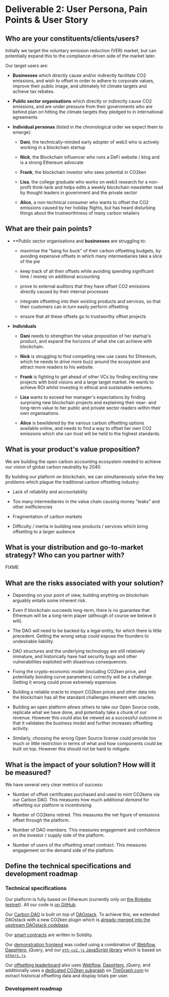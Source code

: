 # Deliverable 2: User Persona, Pain Points & User Story

## Who are your constituents/clients/users?

Initially we target the voluntary emission reduction (VER) market, but
can potentially expand this to the compliance-driven side of the market
later.

Our target users are:

- **Businesses** which directly cause and/or indirectly facilitate CO2
  emissions, and wish to offset in order to adhere to corporate values,
  improve their public image, and ultimately hit climate targets and
  achieve tax rebates.

- **Public sector organisations** which directly or indirectly cause
  CO2 emissions, and are under pressure from their governments who are
  behind plan on hitting the climate targets they pledged to in
  international agreements

- **Individual personas** (listed in the chronological order we expect
  them to emerge):

  - **Dani**, the technically-minded early adopter of web3 who is
    actively working in a blockchain startup

  - **Nick**, the Blockchain influencer who runs a DeFi website / blog
    and is a strong Ethereum advocate

  - **Frank**, the blockchain investor who sees potential in CO2ken

  - **Lisa**, the college graduate who works on web3 research for a
    non-profit think-tank and helps edits a weekly blockchain
    newsletter read by thought leaders in government and the private
    sector

  - **Alice**, a non-technical consumer who wants to offset the CO2
    emissions caused by her holiday flights, but has heard disturbing
    things about the trustworthiness of many carbon retailers

## What are their pain points?

- **Public sector organisations and **businesses** are struggling to:

  - maximise the "bang for buck" of their carbon offsetting budgets,
    by avoiding expensive offsets in which many intermediaries take
    a slice of the pie

  - keep track of all their offsets while avoiding spending
    significant time / money on additional accounting

  - prove to external auditors that they have offset CO2 emissions
    directly caused by their internal processes

  - integrate offsetting into their existing products and services,
    so that their customers can in turn easily perform offsetting

  - ensure that all these offsets go to trustworthy offset projects

- **Individuals**

  - **Dani** needs to strengthen the value proposition of her
    startup's product, and expand the horizons of what she can achieve
    with blockchain.

  - **Nick** is struggling to find compelling new use cases for
    Ethereum, which he needs to drive more buzz around the ecosystem
    and attract more readers to his website.

  - **Frank** is fighting to get ahead of other VCs by finding
    exciting new projects with bold visions and a large target market.
    He wants to achieve ROI whilst investing in ethical and
    sustainable ventures.

  - **Lisa** wants to exceed her manager's expectations by finding
    surprising new blockchain projects and explaining their near- and
    long-term value to her public and private sector readers within
    their own organisations.

  - **Alice** is bewildered by the various carbon offsetting options
    available online, and needs to find a way to offset her own CO2
    emissions which she can trust will be held to the highest
    standards.

## What is your product's value proposition?

We are building the open carbon accounting ecosystem needed to achieve
our vision of global carbon neutrality by 2040.

By building our platform on blockchain, we can simultaneously solve the
key problems which plague the traditional carbon offsetting industry:

- Lack of reliability and accountability

- Too many intermediaries in the value chain causing money "leaks" and
  other inefficiencies

- Fragmentation of carbon markets

- Difficulty / inertia in building new products / services which bring
  offsetting to a larger audience

## What is your distribution and go-to-market strategy? Who can you partner with?

FIXME

## What are the risks associated with your solution?

- Depending on your point of view, building anything on blockchain
  arguably entails some inherent risk.

- Even if blockchain succeeds long-term, there is no guarantee that
  Ethereum will be a long-term player (although of course we believe
  it will).

- The DAO will need to be backed by a legal entity, for which there is
  little precedent.  Getting the wrong setup could expose the founders
  to undesirable liability.

- DAO structures and the underlying technology are still relatively
  immature, and historically have had security bugs and other
  vulnerabilities exploited with disastrous consequences.

- Fixing the crypto-economic model (including CO2ken price, and
  potentially bonding curve parameters) correctly will be a challenge.
  Getting it wrong could prove extremely expensive.

- Building a reliable oracle to import CO2ken prices and other data
  into the blockchain has all the standard challenges inherent with
  oracles.

- Building an open platform allows others to take our Open Source
  code, replicate what we have done, and potentially take a chunk of
  our revenue.  However this could also be viewed as a successful
  outcome in that it validates the business model and further
  increases offsetting activity.

- Similarly, choosing the wrong Open Source license could provide too
  much or little restriction in terms of what and how components could
  be built on top.  However this should not be hard to mitigate.

## What is the impact of your solution? How will it be measured?

We have several very clear metrics of success:

- Number of offset certificates purchased and used to mint CO2kens
  via our Carbon DAO.  This measures how much additional *demand*
  for offsetting our platform is incentivising.

- Number of CO2kens retired.  This measures the net figure of emissions
  offset through the platform.

- Number of DAO members.  This measures engagement and confidence on
  the investor / supply side of the platform.

- Number of users of the offsetting smart contract.  This measures
  engagement on the demand side of the platform.

## Define the technical specifications and development roadmap

### Technical specifications

Our platform is fully based on Ethereum (currently only on [the
Rinkeby testnet](https://rinkeby.etherscan.io/)).  All our code is [on
GitHub](https://github.com/CO2ken/).

Our [Carbon DAO](http://dao.co2ken.io/) is built on top of
[DAOstack](https://daostack.io/).  To achieve this, we extended
DAOstack with a new CO2ken plugin which is [already merged into the
upstream DAOstack
codebase](https://github.com/daostack/alchemy/pull/1547).

Our [smart
contracts](https://github.com/CO2ken/CO2ken/tree/master/Contracts) are
written in Solidity.

Our [demonstration frontend](https://www.co2ken.io/) was coded using a
combination of [Webflow](https://webflow.com/),
[DappHero](https://www.dapphero.io/), jQuery, and our [`eth-co2.js`
JavaScript library](https://www.npmjs.com/package/eth-co2) which is
based on [`ethers.js`](https://docs.ethers.io/ethers.js/html/).

Our [offsetting leaderboard](https://www.co2ken.io/leaderboard) also
uses [Webflow](https://webflow.com/),
[DappHero](https://www.dapphero.io/), jQuery, and additionally uses a
[dedicated CO2ken
subgraph](https://thegraph.com/explorer/subgraph/benesjan/co2ken) on
[TheGraph.com](https://thegraph.com/) to extract historical offsetting
data and display totals per user.

### Development roadmap
